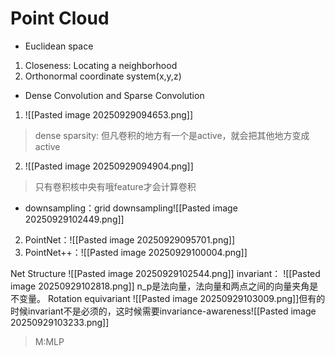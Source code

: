 # Point Cloud
- Euclidean space
1. Closeness: Locating a neighborhood
2. Orthonormal coordinate system(x,y,z)
- Dense Convolution and Sparse Convolution
1. ![[Pasted image 20250929094653.png]]
>dense sparsity: 但凡卷积的地方有一个是active，就会把其他地方变成active

2. ![[Pasted image 20250929094904.png]]
> 只有卷积核中央有哦feature才会计算卷积
- downsampling：grid downsampling![[Pasted image 20250929102449.png]]
2. PointNet：![[Pasted image 20250929095701.png]]
3. PointNet++：![[Pasted image 20250929100004.png]]


Net Structure
![[Pasted image 20250929102544.png]]
invariant：
![[Pasted image 20250929102818.png]]
n_p是法向量，法向量和两点之间的向量夹角是不变量。
Rotation equivariant
![[Pasted image 20250929103009.png]]但有的时候invariant不是必须的，这时候需要invariance-awareness![[Pasted image 20250929103233.png]]
> M:MLP

